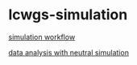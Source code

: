 # lcwgs-simulation

[simulation workflow](https://github.com/therkildsen-lab/lcwgs-simulation/blob/master/markdowns/simulation_workflow.md)

[data analysis with neutral simulation](https://github.com/therkildsen-lab/lcwgs-simulation/blob/master/markdowns/data_analysis_neutral.md)
